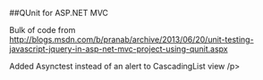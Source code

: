 ##QUnit for ASP.NET MVC  

Bulk of code from
http://blogs.msdn.com/b/pranab/archive/2013/06/20/unit-testing-javascript-jquery-in-asp-net-mvc-project-using-qunit.aspx

<p>Added Asynctest instead of an alert to CascadingList view /p>
